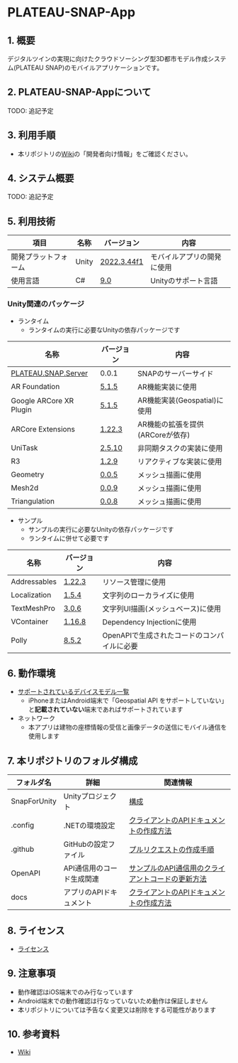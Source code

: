 # PLATEAU-SNAP-App

## 1. 概要

デジタルツインの実現に向けたクラウドソーシング型3D都市モデル作成システム(PLATEAU SNAP)のモバイルアプリケーションです。

## 2. PLATEAU-SNAP-Appについて

TODO: 追記予定

## 3. 利用手順

- 本リポジトリの[Wiki](https://github.com/Synesthesias/PLATEAU-SNAP-App/wiki)の「開発者向け情報」をご確認ください。

## 4. システム概要

TODO: 追記予定

## 5. 利用技術

| 項目 | 名称 | バージョン | 内容 |
|---|---|---|---|
| 開発プラットフォーム | Unity | [2022.3.44f1](https://unity.com/ja/releases/editor/archive) | モバイルアプリの開発に使用 |
| 使用言語 | C# | [9.0](https://docs.unity3d.com/ja/2022.3/Manual/CSharpCompiler.html) | Unityのサポート言語 |

### Unity関連のパッケージ

- ランタイム
  - ランタイムの実行に必要なUnityの依存パッケージです

| 名称 | バージョン | 内容 |
|-----|-------|-------|
| [PLATEAU.SNAP.Server](https://github.com/Synesthesias/PLATEAU-SNAP-Server) | 0.0.1 | SNAPのサーバーサイド |
| AR Foundation | [5.1.5](https://docs.unity3d.com/Packages/com.unity.xr.arfoundation@5.1/manual/index.html) | AR機能実装に使用 |
| Google ARCore XR Plugin | [5.1.5](https://docs.unity3d.com/ja/Packages/com.unity.xr.arkit@5.1/manual/index.html) | AR機能実装(Geospatial)に使用 |
| ARCore Extensions | [1.22.3](https://github.com/google-ar/arcore-unity-extensions) | AR機能の拡張を提供(ARCoreが依存) |
| UniTask | [2.5.10](https://github.com/Cysharp/UniTask/releases/tag/2.5.10) | 非同期タスクの実装に使用 |
| R3 | [1.2.9](https://github.com/Cysharp/R3/releases/tag/1.2.9) | リアクティブな実装に使用 |
| Geometry | [0.0.5](https://github.com/iShapeUnity/Geometry/releases/tag/0.0.5) | メッシュ描画に使用 |
| Mesh2d | [0.0.9](https://github.com/iShapeUnity/Mesh2d/releases/tag/0.0.9) | メッシュ描画に使用 |
| Triangulation | [0.0.8](https://github.com/iShapeUnity/Triangulation/releases/tag/0.0.8) | メッシュ描画に使用 |

- サンプル
  - サンプルの実行に必要なUnityの依存パッケージです
  - ランタイムに併せて必要です

| 名称 | バージョン | 内容 |
|-----|-------|-------|
| Addressables | [1.22.3](https://docs.unity3d.com/Packages/com.unity.addressables@1.22/manual/index.html) | リソース管理に使用 |
| Localization | [1.5.4](https://docs.unity3d.com/Packages/com.unity.localization@1.5/manual/index.html) | 文字列のローカライズに使用 |
| TextMeshPro | [3.0.6](https://docs.unity3d.com/ja/2022.3/Manual/com.unity.textmeshpro.html) | 文字列UI描画(メッシュベース)に使用 |
| VContainer | [1.16.8](https://github.com/hadashiA/VContainer/releases/tag/1.16.8) | Dependency Injectionに使用 |
| Polly | [8.5.2](https://www.nuget.org/packages/Polly/8.5.2) | OpenAPIで生成されたコードのコンパイルに必要 |

## 6. 動作環境

- [サポートされているデバイスモデル一覧](https://developers.google.com/ar/devices?hl=ja)
  - iPhoneまたはAndroid端末で「Geospatial API をサポートしていない」と<b>記載されていない</b>端末であればサポートされています
- ネットワーク
  - 本アプリは建物の座標情報の受信と画像データの送信にモバイル通信を使用します

## 7. 本リポジトリのフォルダ構成

| フォルダ名 | 詳細 | 関連情報 |
|-----|-----|-----|
| SnapForUnity | Unityプロジェクト | [構成](<https://github.com/Synesthesias/PLATEAU-SNAP-App/wiki/1).-%E9%96%8B%E7%99%BA%E8%80%85(Developer)%E5%90%91%E3%81%91%E6%83%85%E5%A0%B1#1-1-%E6%A7%8B%E6%88%90>)  |
| .config | .NETの環境設定 | [クライアントのAPIドキュメントの作成方法](<https://github.com/Synesthesias/PLATEAU-SNAP-App/wiki/2).-%E3%82%B3%E3%83%B3%E3%83%88%E3%83%AA%E3%83%93%E3%83%A5%E3%83%BC%E3%82%BF%E3%83%BC(Contributer)%E5%90%91%E3%81%91%E6%83%85%E5%A0%B1#2-3-%E3%82%AF%E3%83%A9%E3%82%A4%E3%82%A2%E3%83%B3%E3%83%88%E3%81%AEapi%E3%83%89%E3%82%AD%E3%83%A5%E3%83%A1%E3%83%B3%E3%83%88%E3%81%AE%E4%BD%9C%E6%88%90%E6%96%B9%E6%B3%95%E8%BF%BD%E5%8A%A0%E5%AF%BE%E5%BF%9C%E4%B8%8D%E8%A6%81>) |
| .github | GitHubの設定ファイル | [プルリクエストの作成手順](<https://github.com/Synesthesias/PLATEAU-SNAP-App/wiki/2).-%E3%82%B3%E3%83%B3%E3%83%88%E3%83%AA%E3%83%93%E3%83%A5%E3%83%BC%E3%82%BF%E3%83%BC(Contributer)%E5%90%91%E3%81%91%E6%83%85%E5%A0%B1#2-6-%E3%83%97%E3%83%AB%E3%83%AA%E3%82%AF%E3%82%A8%E3%82%B9%E3%83%88%E3%81%AE%E4%BD%9C%E6%88%90%E6%89%8B%E9%A0%86>) |
| OpenAPI | API通信用のコード生成関連 | [サンプルのAPI通信用のクライアントコードの更新方法](<https://github.com/Synesthesias/PLATEAU-SNAP-App/wiki/2).-%E3%82%B3%E3%83%B3%E3%83%88%E3%83%AA%E3%83%93%E3%83%A5%E3%83%BC%E3%82%BF%E3%83%BC(Contributer)%E5%90%91%E3%81%91%E6%83%85%E5%A0%B1#2-5-%E3%82%B5%E3%83%B3%E3%83%97%E3%83%AB%E3%81%AEapi%E9%80%9A%E4%BF%A1%E7%94%A8%E3%81%AE%E3%82%AF%E3%83%A9%E3%82%A4%E3%82%A2%E3%83%B3%E3%83%88%E3%82%B3%E3%83%BC%E3%83%89%E3%81%AE%E6%9B%B4%E6%96%B0%E6%96%B9%E6%B3%95>) |
| docs | アプリのAPIドキュメント | [クライアントのAPIドキュメントの作成方法](<https://github.com/Synesthesias/PLATEAU-SNAP-App/wiki/2).-%E3%82%B3%E3%83%B3%E3%83%88%E3%83%AA%E3%83%93%E3%83%A5%E3%83%BC%E3%82%BF%E3%83%BC(Contributer)%E5%90%91%E3%81%91%E6%83%85%E5%A0%B1#2-3-%E3%82%AF%E3%83%A9%E3%82%A4%E3%82%A2%E3%83%B3%E3%83%88%E3%81%AEapi%E3%83%89%E3%82%AD%E3%83%A5%E3%83%A1%E3%83%B3%E3%83%88%E3%81%AE%E4%BD%9C%E6%88%90%E6%96%B9%E6%B3%95%E8%BF%BD%E5%8A%A0%E5%AF%BE%E5%BF%9C%E4%B8%8D%E8%A6%81>) |

## 8. ライセンス

- [ライセンス](https://github.com/Synesthesias/PLATEAU-SNAP-App/blob/main/LICENSE)

## 9. 注意事項

- 動作確認はiOS端末でのみ行なっています
- Android端末での動作確認は行なっていないため動作は保証しません
- 本リポジトリについては予告なく変更又は削除をする可能性があります

## 10. 参考資料

- [Wiki](https://github.com/Synesthesias/PLATEAU-SNAP-App/wiki)
